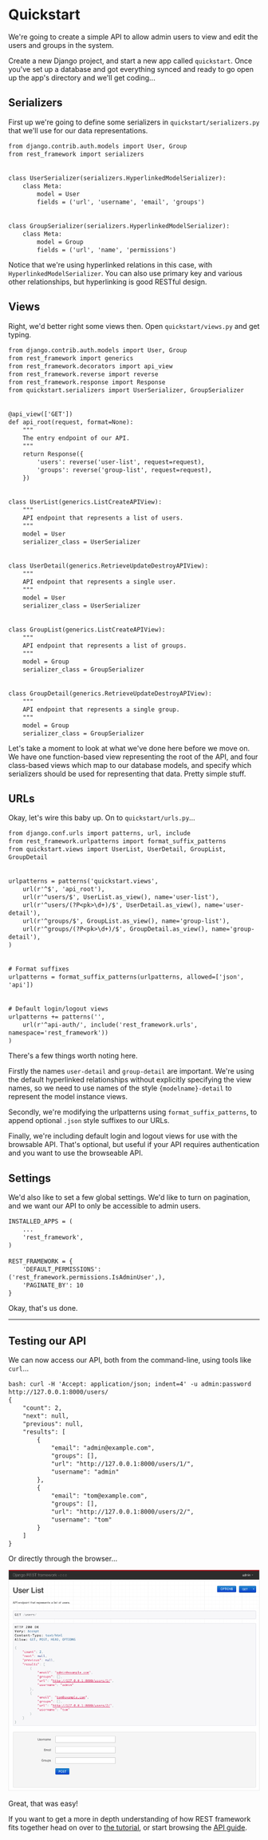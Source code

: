 # Quickstart

We're going to create a simple API to allow admin users to view and edit the users and groups in the system.

Create a new Django project, and start a new app called `quickstart`.  Once you've set up a database and got everything synced and ready to go open up the app's directory and we'll get coding...

## Serializers

First up we're going to define some serializers in `quickstart/serializers.py` that we'll use for our data representations.

    from django.contrib.auth.models import User, Group
    from rest_framework import serializers
    
    
    class UserSerializer(serializers.HyperlinkedModelSerializer):
        class Meta:
            model = User
            fields = ('url', 'username', 'email', 'groups')
    
    
    class GroupSerializer(serializers.HyperlinkedModelSerializer):
        class Meta:
            model = Group
            fields = ('url', 'name', 'permissions')

Notice that we're using hyperlinked relations in this case, with `HyperlinkedModelSerializer`.  You can also use primary key and various other relationships, but hyperlinking is good RESTful design.

## Views

Right, we'd better right some views then.  Open `quickstart/views.py` and get typing.

    from django.contrib.auth.models import User, Group
    from rest_framework import generics
    from rest_framework.decorators import api_view
    from rest_framework.reverse import reverse
    from rest_framework.response import Response
    from quickstart.serializers import UserSerializer, GroupSerializer
    
    
    @api_view(['GET'])
    def api_root(request, format=None):
        """
        The entry endpoint of our API.
        """
        return Response({
            'users': reverse('user-list', request=request),
            'groups': reverse('group-list', request=request),
        })
    
    
    class UserList(generics.ListCreateAPIView):
        """
        API endpoint that represents a list of users.
        """
        model = User
        serializer_class = UserSerializer
    
    
    class UserDetail(generics.RetrieveUpdateDestroyAPIView):
        """
        API endpoint that represents a single user.
        """
        model = User
        serializer_class = UserSerializer
    
    
    class GroupList(generics.ListCreateAPIView):
        """
        API endpoint that represents a list of groups.
        """
        model = Group
        serializer_class = GroupSerializer
    
    
    class GroupDetail(generics.RetrieveUpdateDestroyAPIView):
        """
        API endpoint that represents a single group.
        """
        model = Group
        serializer_class = GroupSerializer

Let's take a moment to look at what we've done here before we move on.  We have one function-based view representing the root of the API, and four class-based views which map to our database models, and specify which serializers should be used for representing that data.  Pretty simple stuff.

## URLs

Okay, let's wire this baby up.  On to `quickstart/urls.py`...

    from django.conf.urls import patterns, url, include
    from rest_framework.urlpatterns import format_suffix_patterns
    from quickstart.views import UserList, UserDetail, GroupList, GroupDetail
    

    urlpatterns = patterns('quickstart.views',
        url(r'^$', 'api_root'),
        url(r'^users/$', UserList.as_view(), name='user-list'),
        url(r'^users/(?P<pk>\d+)/$', UserDetail.as_view(), name='user-detail'),
        url(r'^groups/$', GroupList.as_view(), name='group-list'),
        url(r'^groups/(?P<pk>\d+)/$', GroupDetail.as_view(), name='group-detail'),
    )

    
    # Format suffixes
    urlpatterns = format_suffix_patterns(urlpatterns, allowed=['json', 'api'])


    # Default login/logout views
    urlpatterns += patterns('',
        url(r'^api-auth/', include('rest_framework.urls', namespace='rest_framework'))
    )

There's a few things worth noting here.

Firstly the names `user-detail` and `group-detail` are important.  We're using the default hyperlinked relationships without explicitly specifying the view names, so we need to use names of the style `{modelname}-detail` to represent the model instance views.

Secondly, we're modifying the urlpatterns using `format_suffix_patterns`, to append optional `.json` style suffixes to our URLs.

Finally, we're including default login and logout views for use with the browsable API.  That's optional, but useful if your API requires authentication and you want to use the browseable API.

## Settings

We'd also like to set a few global settings.  We'd like to turn on pagination, and we want our API to only be accessible to admin users.

    INSTALLED_APPS = (
        ...
        'rest_framework',
    )

    REST_FRAMEWORK = {
        'DEFAULT_PERMISSIONS': ('rest_framework.permissions.IsAdminUser',),
        'PAGINATE_BY': 10
    }

Okay, that's us done.

---

## Testing our API

We can now access our API, both from the command-line, using tools like `curl`...

    bash: curl -H 'Accept: application/json; indent=4' -u admin:password http://127.0.0.1:8000/users/ 
    {
        "count": 2, 
        "next": null, 
        "previous": null, 
        "results": [
            {
                "email": "admin@example.com", 
                "groups": [], 
                "url": "http://127.0.0.1:8000/users/1/", 
                "username": "admin"
            }, 
            {
                "email": "tom@example.com", 
                "groups": [], 
                "url": "http://127.0.0.1:8000/users/2/", 
                "username": "tom"
            }
        ]
    }

Or directly through the browser...

![Quick start image][image]

Great, that was easy!

If you want to get a more in depth understanding of how REST framework fits together head on over to [the tutorial][tutorial], or start browsing the [API guide][guide].

[image]: ../img/quickstart.png
[tutorial]: 1-serialization.md
[guide]: ../#api-guide